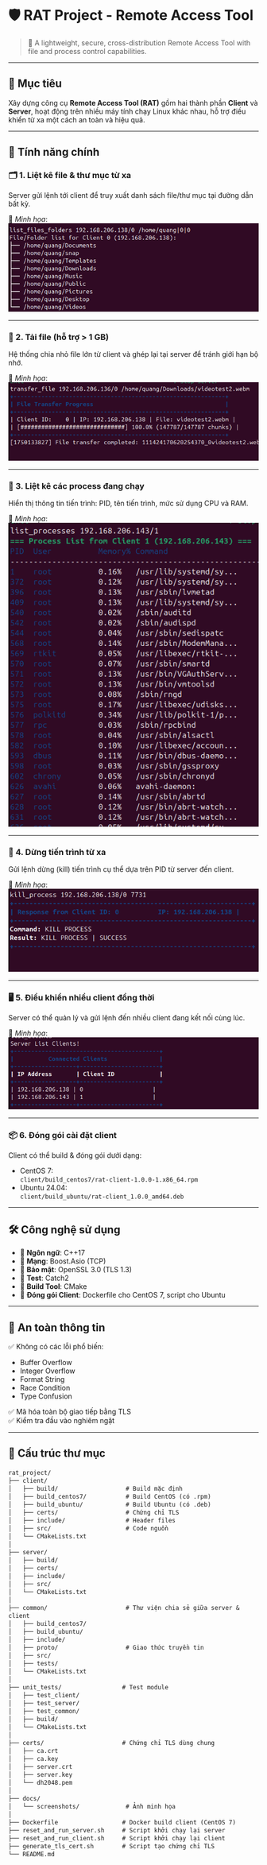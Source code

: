 # 🛡️ RAT Project - Remote Access Tool

> 📡 A lightweight, secure, cross-distribution Remote Access Tool with file and process control capabilities.

---

## 📌 Mục tiêu

Xây dựng công cụ **Remote Access Tool (RAT)** gồm hai thành phần **Client** và **Server**, hoạt động trên nhiều máy tính chạy Linux khác nhau, hỗ trợ điều khiển từ xa một cách an toàn và hiệu quả.  

---

## 🚀 Tính năng chính

### 🗂️ 1. Liệt kê file & thư mục từ xa
Server gửi lệnh tới client để truy xuất danh sách file/thư mục tại đường dẫn bất kỳ.

📸 *Minh họa*:
![List files and folders](docs/screenshots/list_file_folder.png)

---

### 📄 2. Tải file (hỗ trợ > 1 GB)
Hệ thống chia nhỏ file lớn từ client và ghép lại tại server để tránh giới hạn bộ nhớ.

📸 *Minh họa*:
![Download file](docs/screenshots/download_file.png)

---

### 🧠 3. Liệt kê các process đang chạy
Hiển thị thông tin tiến trình: PID, tên tiến trình, mức sử dụng CPU và RAM.

📸 *Minh họa*:
![List processes](docs/screenshots/list_processes.png)

---

### 🔪 4. Dừng tiến trình từ xa
Gửi lệnh dừng (kill) tiến trình cụ thể dựa trên PID từ server đến client.

📸 *Minh họa*:
![Kill process](docs/screenshots/kill_process.png)

---

### 🖥️ 5. Điều khiển nhiều client đồng thời
Server có thể quản lý và gửi lệnh đến nhiều client đang kết nối cùng lúc.

📸 *Minh họa*:
![Multi-client control](docs/screenshots/multi_client.png)

---

### 📦 6. Đóng gói cài đặt client
Client có thể build & đóng gói dưới dạng:

- CentOS 7:  
  `client/build_centos7/rat-client-1.0.0-1.x86_64.rpm`
- Ubuntu 24.04:  
  `client/build_ubuntu/rat-client_1.0.0_amd64.deb`

---

## 🛠️ Công nghệ sử dụng

- 🔧 **Ngôn ngữ**: C++17  
- 🧠 **Mạng**: Boost.Asio (TCP)  
- 🔐 **Bảo mật**: OpenSSL 3.0 (TLS 1.3)  
- 🧪 **Test**: Catch2  
- 🔨 **Build Tool**: CMake  
- 🐳 **Đóng gói Client**: Dockerfile cho CentOS 7, script cho Ubuntu  

---

## 🧪 An toàn thông tin

✅ Không có các lỗi phổ biến:
- Buffer Overflow
- Integer Overflow
- Format String
- Race Condition
- Type Confusion

✅ Mã hóa toàn bộ giao tiếp bằng TLS  
✅ Kiểm tra đầu vào nghiêm ngặt

---

## 📂 Cấu trúc thư mục

```plaintext
rat_project/
├── client/
│   ├── build/                   # Build mặc định
│   ├── build_centos7/           # Build CentOS (có .rpm)
│   ├── build_ubuntu/            # Build Ubuntu (có .deb)
│   ├── certs/                   # Chứng chỉ TLS
│   ├── include/                 # Header files
│   ├── src/                     # Code nguồn
│   └── CMakeLists.txt
│
├── server/
│   ├── build/
│   ├── certs/
│   ├── include/
│   ├── src/
│   └── CMakeLists.txt
│
├── common/                      # Thư viện chia sẻ giữa server & client
│   ├── build_centos7/
│   ├── build_ubuntu/
│   ├── include/
│   ├── proto/                   # Giao thức truyền tin
│   ├── src/
│   ├── tests/
│   └── CMakeLists.txt
│
├── unit_tests/                 # Test module
│   ├── test_client/
│   ├── test_server/
│   ├── test_common/
│   ├── build/
│   └── CMakeLists.txt
│
├── certs/                      # Chứng chỉ TLS dùng chung
│   ├── ca.crt
│   ├── ca.key
│   ├── server.crt
│   ├── server.key
│   └── dh2048.pem
│
├── docs/
│   └── screenshots/             # Ảnh minh họa
│
├── Dockerfile                  # Docker build client (CentOS 7)
├── reset_and_run_server.sh     # Script khởi chạy lại server
├── reset_and_run_client.sh     # Script khởi chạy lại client
├── generate_tls_cert.sh        # Script tạo chứng chỉ TLS
└── README.md
